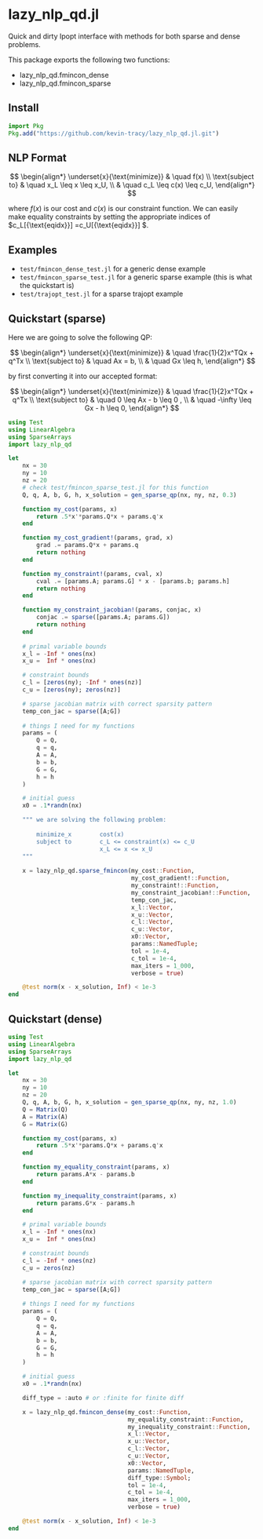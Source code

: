 # lazy_nlp_qd.jl

Quick and dirty Ipopt interface with methods for both sparse and dense problems. 

This package exports the following two functions:
- lazy_nlp_qd.fmincon_dense
- lazy_nlp_qd.fmincon_sparse


## Install 
```julia 
import Pkg
Pkg.add("https://github.com/kevin-tracy/lazy_nlp_qd.jl.git")
```


## NLP Format 

$$
\begin{align*}
\underset{x}{\text{minimize}} & \quad f(x) \\
\text{subject to} & \quad  x_L \leq x \leq x_U, \\
                  & \quad  c_L \leq c(x) \leq c_U,
\end{align*}
$$

where $f(x)$ is our cost and $c(x)$ is our constraint function. We can easily make equality constraints by setting the appropriate indices of $c_L[{\text{eqidx}}] =c_U[{\text{eqidx}}] $.


## Examples 

- `test/fmincon_dense_test.jl` for a generic dense example
- `test/fmincon_sparse_test.jl` for a generic sparse example (this is what the quickstart is)
- `test/trajopt_test.jl` for a sparse trajopt example


## Quickstart (sparse)

Here we are going to solve the following QP:

$$
\begin{align*}
\underset{x}{\text{minimize}} & \quad \frac{1}{2}x^TQx + q^Tx \\
\text{subject to} & \quad Ax = b, \\
                  & \quad Gx \leq h,
\end{align*}
$$

by first converting it into our accepted format:

$$
\begin{align*}
\underset{x}{\text{minimize}} & \quad \frac{1}{2}x^TQx + q^Tx \\
\text{subject to} & \quad 0 \leq Ax - b \leq 0 , \\
                  & \quad -\infty \leq Gx - h \leq 0,
\end{align*}
$$

```julia 
using Test
using LinearAlgebra
using SparseArrays 
import lazy_nlp_qd

let 
    nx = 30 
    ny = 10 
    nz = 20
    # check test/fmincon_sparse_test.jl for this function
    Q, q, A, b, G, h, x_solution = gen_sparse_qp(nx, ny, nz, 0.3)

    function my_cost(params, x)
        return .5*x'*params.Q*x + params.q'x 
    end

    function my_cost_gradient!(params, grad, x)
        grad .= params.Q*x + params.q 
        return nothing
    end

    function my_constraint!(params, cval, x)
        cval .= [params.A; params.G] * x - [params.b; params.h]
        return nothing 
    end

    function my_constraint_jacobian!(params, conjac, x)
        conjac .= sparse([params.A; params.G])
        return nothing 
    end
    
    # primal variable bounds 
    x_l = -Inf * ones(nx)
    x_u =  Inf * ones(nx)

    # constraint bounds 
    c_l = [zeros(ny); -Inf * ones(nz)]
    c_u = [zeros(ny); zeros(nz)]

    # sparse jacobian matrix with correct sparsity pattern
    temp_con_jac = sparse([A;G])
    
    # things I need for my functions 
    params = (
        Q = Q, 
        q = q, 
        A = A, 
        b = b, 
        G = G, 
        h = h
    )

    # initial guess
    x0 = .1*randn(nx)

    """ we are solving the following problem:
    
        minimize_x        cost(x)
        subject to        c_L <= constraint(x) <= c_U
                          x_L <= x <= x_U
    """
 
    x = lazy_nlp_qd.sparse_fmincon(my_cost::Function,
                                   my_cost_gradient!::Function,
                                   my_constraint!::Function,
                                   my_constraint_jacobian!::Function,
                                   temp_con_jac,
                                   x_l::Vector,
                                   x_u::Vector,
                                   c_l::Vector,
                                   c_u::Vector,
                                   x0::Vector,
                                   params::NamedTuple;
                                   tol = 1e-4,
                                   c_tol = 1e-4,
                                   max_iters = 1_000,
                                   verbose = true)

    @test norm(x - x_solution, Inf) < 1e-3
end
```

## Quickstart (dense)

```julia
using Test
using LinearAlgebra
using SparseArrays 
import lazy_nlp_qd

let 
    nx = 30 
    ny = 10 
    nz = 20 
    Q, q, A, b, G, h, x_solution = gen_sparse_qp(nx, ny, nz, 1.0)
    Q = Matrix(Q)
    A = Matrix(A)
    G = Matrix(G)

    function my_cost(params, x)
        return .5*x'*params.Q*x + params.q'x 
    end

    function my_equality_constraint(params, x)
        return params.A*x - params.b 
    end

    function my_inequality_constraint(params, x)
        return params.G*x - params.h
    end

    # primal variable bounds 
    x_l = -Inf * ones(nx)
    x_u =  Inf * ones(nx)

    # constraint bounds 
    c_l = -Inf * ones(nz)
    c_u = zeros(nz)

    # sparse jacobian matrix with correct sparsity pattern
    temp_con_jac = sparse([A;G])
    
    # things I need for my functions 
    params = (
        Q = Q, 
        q = q, 
        A = A, 
        b = b, 
        G = G, 
        h = h
    )

    # initial guess
    x0 = .1*randn(nx)

    diff_type = :auto # or :finite for finite diff 

    x = lazy_nlp_qd.fmincon_dense(my_cost::Function,
                                  my_equality_constraint::Function,
                                  my_inequality_constraint::Function,
                                  x_l::Vector,
                                  x_u::Vector,
                                  c_l::Vector,
                                  c_u::Vector,
                                  x0::Vector,
                                  params::NamedTuple,
                                  diff_type::Symbol;
                                  tol = 1e-4,
                                  c_tol = 1e-4,
                                  max_iters = 1_000,
                                  verbose = true)

    @test norm(x - x_solution, Inf) < 1e-3
end
```
